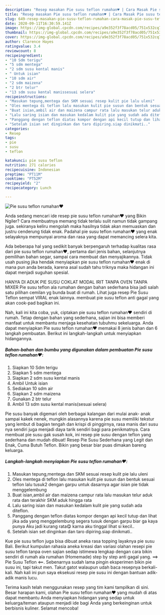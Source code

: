 ```yaml
---
description: "Resep masakan Pie susu teflon rumahan♥️ | Cara Masak Pie susu teflon rumahan♥️ Yang Sedap"
title: "Resep masakan Pie susu teflon rumahan♥️ | Cara Masak Pie susu teflon rumahan♥️ Yang Sedap"
slug: 649-resep-masakan-pie-susu-teflon-rumahan-cara-masak-pie-susu-teflon-rumahan-yang-sedap
date: 2020-09-11T16:30:59.141Z
image: https://img-global.cpcdn.com/recipes/a9e352f3f78acd05/751x532cq70/pie-susu-teflon-rumahan♥️-foto-resep-utama.jpg
thumbnail: https://img-global.cpcdn.com/recipes/a9e352f3f78acd05/751x532cq70/pie-susu-teflon-rumahan♥️-foto-resep-utama.jpg
cover: https://img-global.cpcdn.com/recipes/a9e352f3f78acd05/751x532cq70/pie-susu-teflon-rumahan♥️-foto-resep-utama.jpg
author: Clarence Hayes
ratingvalue: 3.4
reviewcount: 8
recipeingredient:
- "10 Sdm terigu"
- "5 sdm mentega"
- "2 sdm susu kental manis"
- " Untuk isian"
- "10 sdm air"
- "2 sdm maizena"
- "2 btr telur"
- "13 sdm susu kental manissesuai selera"
recipeinstructions:
- "Masukan tepung,mentega dan SKM sesuai resep kulit pie lalu uleni"
- "Oles mentega di teflon lalu masukan kulit pie susun dan bentuk sesuai teflon lalu tusuk2 dengan garpu untuk dasarnya agar isian pie tidak menggelembung"
- "Buat isian,ambil air dan maizena campur rata lalu masukan telur aduk rata dan terakhir SKM aduk hingga rata"
- "Lalu saring isian dan masukan kedalam kulit pie yang sudah ada diteflon."
- "Panggang dengan teflon diatas kompor dengan api kecil tutup dan lihat jika ada yang menggelembung segera tusuk dengan garpu biar ga kaya punya Aku jadi kurang rata😋 karna aku tinggal lihat si kecil.."
- "Setelah isian set dinginkan dan taro dipiring.siap dinikmati.."
categories:
- Resep
tags:
- pie
- susu
- teflon

katakunci: pie susu teflon 
nutrition: 271 calories
recipecuisine: Indonesian
preptime: "PT11M"
cooktime: "PT52M"
recipeyield: "2"
recipecategory: Lunch

---
```



![Pie susu teflon rumahan♥️](https://img-global.cpcdn.com/recipes/a9e352f3f78acd05/751x532cq70/pie-susu-teflon-rumahan♥️-foto-resep-utama.jpg)

Anda sedang mencari ide resep pie susu teflon rumahan♥️ yang Bikin Ngiler? Cara membuatnya memang tidak terlalu sulit namun tidak gampang juga. sekiranya keliru mengolah maka hasilnya tidak akan memuaskan dan justru cenderung tidak enak. Padahal pie susu teflon rumahan♥️ yang enak selayaknya mempunyai aroma dan rasa yang dapat memancing selera kita.

Ada beberapa hal yang sedikit banyak berpengaruh terhadap kualitas rasa dari pie susu teflon rumahan♥️, pertama dari jenis bahan, selanjutnya pemilihan bahan segar, sampai cara membuat dan menyajikannya. Tidak usah pusing jika hendak menyiapkan pie susu teflon rumahan♥️ enak di mana pun anda berada, karena asal sudah tahu triknya maka hidangan ini dapat menjadi suguhan spesial.

HANYA DI ADUK PIE SUSU COKLAT MODAL IRIT TANPA OVEN TANPA MIXER Pie susu teflon ala rumahan dengan bahan sederhana bisa jadi salah satu pilihan cemilan yg bunda buat di rumah. Lihat juga resep Pie Susu Teflon sempat VIRAL enak lainnya. membuat pie susu teflon anti gagal yang akan cook-pad bagikan ini.


Nah, kali ini kita coba, yuk, ciptakan pie susu teflon rumahan♥️ sendiri di rumah. Tetap dengan bahan yang sederhana, sajian ini bisa memberi manfaat untuk membantu menjaga kesehatan tubuhmu sekeluarga. Anda dapat menyiapkan Pie susu teflon rumahan♥️ memakai 8 jenis bahan dan 6 langkah pembuatan. Berikut ini langkah-langkah untuk menyiapkan hidangannya.

<!--inarticleads1-->

##### Bahan-bahan dan bumbu yang digunakan dalam pembuatan Pie susu teflon rumahan♥️:

1. Siapkan 10 Sdm terigu
1. Siapkan 5 sdm mentega
1. Siapkan 2 sdm susu kental manis
1. Ambil  Untuk isian
1. Sediakan 10 sdm air
1. Siapkan 2 sdm maizena
1. Gunakan 2 btr telur
1. Ambil 13 sdm susu kental manis(sesuai selera)


Pie susu banyak digemari oleh berbagai kalangan dari mulai anak- anak sampai kakek nenek, mungkin alasannya karena pie susu memiliki tekstur yang lembut di bagian tengah dan krispi di pinggirnya, rasa manis dari susu nya sendiri juga menjadi daya tarik sendiri bagi para penikmatnya. Cara membuat pie susu gak susah kok, ini resep pie susu dengan teflon yang sederhana dan mudah dibuat! Resep Pie Susu Sederhana yang Legit dan Enak, Cuma Butuh Teflon. Bikin yang besar biar puas dimakan bareng keluarga. 

<!--inarticleads2-->

##### Langkah-langkah menyiapkan Pie susu teflon rumahan♥️:

1. Masukan tepung,mentega dan SKM sesuai resep kulit pie lalu uleni
1. Oles mentega di teflon lalu masukan kulit pie susun dan bentuk sesuai teflon lalu tusuk2 dengan garpu untuk dasarnya agar isian pie tidak menggelembung
1. Buat isian,ambil air dan maizena campur rata lalu masukan telur aduk rata dan terakhir SKM aduk hingga rata
1. Lalu saring isian dan masukan kedalam kulit pie yang sudah ada diteflon.
1. Panggang dengan teflon diatas kompor dengan api kecil tutup dan lihat jika ada yang menggelembung segera tusuk dengan garpu biar ga kaya punya Aku jadi kurang rata😋 karna aku tinggal lihat si kecil..
1. Setelah isian set dinginkan dan taro dipiring.siap dinikmati..


Kue pie susu teflon juga bisa dibuat aneka rasa topping layaknya pie susu Bali. Berikut kumpulan rahasia aneka kreasi dan variasi olahan resepi pie susu teflon tanpa oven sajian sedap istimewa lengkap dengan cara bikin sendiri di rumah ala rumahan (Homemade) step by step anti gagal yang. ==&gt; Pie Susu Teflon &lt;==. Sebenarnya sudah lama pingin eksperimen bikin pie susu ini, tapi takut men. Takut gatot walaupun udah baca resepnya berkali-kali. Nah kali ini pun saya eksekusi resep pie susu ini dengan bantuan adik-adik manis lucu. 

Terima kasih telah menggunakan resep yang tim kami tampilkan di sini. Besar harapan kami, olahan Pie susu teflon rumahan♥️ yang mudah di atas dapat membantu Anda menyiapkan hidangan yang sedap untuk keluarga/teman ataupun menjadi ide bagi Anda yang berkeinginan untuk berbisnis kuliner. Selamat mencoba!

